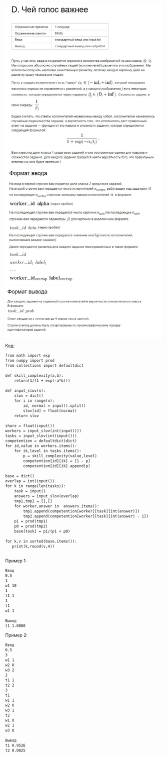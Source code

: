 
![Image alt](https://github.com/AshenRain/YandexContest/raw/main/Another/ML_Internship_2021_Fall-Winter/Task_D/1.jpg)
![Image alt](https://github.com/AshenRain/YandexContest/raw/main/Another/ML_Internship_2021_Fall-Winter/Task_D/2.jpg)
![Image alt](https://github.com/AshenRain/YandexContest/raw/main/Another/ML_Internship_2021_Fall-Winter/Task_D/3.jpg)


Код:

```
from math import exp
from numpy import prod
from collections import defaultdict

def skill_complexity(a,b):
    return(1/(1 + exp(-a*b)))

def input_slov(n):
    slov = dict()
    for i in range(n):
        id, normal = input().split()
        slov[id] = float(normal)
    return slov

share = float(input())
workers = input_slov(int(input()))
tasks = input_slov(int(input()))
competention = defaultdict(dict)
for id,value in workers.items():
    for ik,level in tasks.items():
        p = skill_complexity(value,level)
        competention[id][ik] = [1 - p]
        competention[id][ik].append(p)

base = dict()
overlap = int(input())
for k in range(len(tasks)):
    task = input()
    answers = input_slov(overlap)
    tmp1,tmp2 = [],[]
    for worker,answer in  answers.items():
        tmp1.append(competention[worker][task][int(answer)])
        tmp2.append(competention[worker][task][int(answer) - 1])
    p1 = prod(tmp1)
    p0 = prod(tmp2)
    base[task] = p1/(p1 + p0)

for k,v in sorted(base.items()):
   print(k,round(v,4))


```

Пример 1:

```
Ввод
0.5
1
w1 10
1
t1 1
1
t1
w1 1

Вывод
t1 1.0000

```

Пример 2:

```
Ввод
0.5
3
w1 1
w2 0
w3 2
2
t1 1
t2 2
3
t1
w1 1
w2 0
w3 1
t2
w1 0
w2 1
w3 0

Вывод
t1 0.9526
t2 0.0025


```
